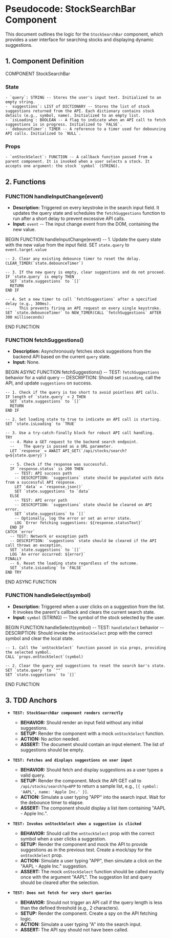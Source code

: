 # Pseudocode: StockSearchBar Component

This document outlines the logic for the `StockSearchBar` component, which provides a user interface for searching stocks and displaying dynamic suggestions.

## 1. Component Definition

COMPONENT StockSearchBar

  ### State
    - `query`: STRING -- Stores the user's input text. Initialized to an empty string.
    - `suggestions`: LIST of DICTIONARY -- Stores the list of stock suggestions returned from the API. Each dictionary contains stock details (e.g., symbol, name). Initialized to an empty list.
    - `isLoading`: BOOLEAN -- A flag to indicate when an API call to fetch suggestions is in progress. Initialized to `FALSE`.
    - `debounceTimer`: TIMER -- A reference to a timer used for debouncing API calls. Initialized to `NULL`.

  ### Props
    - `onStockSelect`: FUNCTION -- A callback function passed from a parent component. It is invoked when a user selects a stock. It accepts one argument: the stock `symbol` (STRING).

## 2. Functions

### FUNCTION handleInputChange(event)
  - **Description:** Triggered on every keystroke in the search input field. It updates the query state and schedules the `fetchSuggestions` function to run after a short delay to prevent excessive API calls.
  - **Input:** `event` -- The input change event from the DOM, containing the new value.

  BEGIN FUNCTION handleInputChange(event)
    -- 1. Update the query state with the new value from the input field.
    SET `state.query` to `event.target.value`

    -- 2. Clear any existing debounce timer to reset the delay.
    CLEAR_TIMER(`state.debounceTimer`)

    -- 3. If the new query is empty, clear suggestions and do not proceed.
    IF `state.query` is empty THEN
      SET `state.suggestions` to `[]`
      RETURN
    END IF

    -- 4. Set a new timer to call `fetchSuggestions` after a specified delay (e.g., 300ms).
    --    This prevents firing an API request on every single keystroke.
    SET `state.debounceTimer` to NEW_TIMER(CALL `fetchSuggestions` AFTER 300 milliseconds)
  END FUNCTION

### FUNCTION fetchSuggestions()
  - **Description:** Asynchronously fetches stock suggestions from the backend API based on the current `query` state.
  - **Input:** None.

  BEGIN ASYNC FUNCTION fetchSuggestions()
    -- TEST: `fetchSuggestions` behavior for a valid query
    -- DESCRIPTION: Should set `isLoading`, call the API, and update `suggestions` on success.

    -- 1. Check if the query is too short to avoid pointless API calls.
    IF length of `state.query` < 2 THEN
      SET `state.suggestions` to `[]`
      RETURN
    END IF

    -- 2. Set loading state to true to indicate an API call is starting.
    SET `state.isLoading` to `TRUE`

    -- 3. Use a try-catch-finally block for robust API call handling.
    TRY
      -- 4. Make a GET request to the backend search endpoint.
      --    The query is passed as a URL parameter.
      LET `response` = AWAIT API_GET(`/api/stocks/search?q=${state.query}`)

      -- 5. Check if the response was successful.
      IF `response.status` is 200 THEN
        -- TEST: API success path
        -- DESCRIPTION: `suggestions` state should be populated with data from a successful API response.
        LET `data` = `response.json()`
        SET `state.suggestions` to `data`
      ELSE
        -- TEST: API error path
        -- DESCRIPTION: `suggestions` state should be cleared on API error.
        SET `state.suggestions` to `[]`
        -- Optionally, log the error or set an error state.
        LOG `Error fetching suggestions: ${response.statusText}`
      END IF
    CATCH `error`
      -- TEST: Network or exception path
      -- DESCRIPTION: `suggestions` state should be cleared if the API call throws an exception.
      SET `state.suggestions` to `[]`
      LOG `An error occurred: ${error}`
    FINALLY
      -- 6. Reset the loading state regardless of the outcome.
      SET `state.isLoading` to `FALSE`
    END TRY
  END ASYNC FUNCTION

### FUNCTION handleSelect(symbol)
  - **Description:** Triggered when a user clicks on a suggestion from the list. It invokes the parent's callback and clears the current search state.
  - **Input:** `symbol` (STRING) -- The symbol of the stock selected by the user.

  BEGIN FUNCTION handleSelect(symbol)
    -- TEST: `handleSelect` behavior
    -- DESCRIPTION: Should invoke the `onStockSelect` prop with the correct symbol and clear the local state.

    -- 1. Call the `onStockSelect` function passed in via props, providing the selected symbol.
    CALL `props.onStockSelect`(symbol)

    -- 2. Clear the query and suggestions to reset the search bar's state.
    SET `state.query` to `""`
    SET `state.suggestions` to `[]`
  END FUNCTION

## 3. TDD Anchors

-   **`TEST: StockSearchBar component renders correctly`**
    -   **BEHAVIOR:** Should render an input field without any initial suggestions.
    -   **SETUP:** Render the component with a mock `onStockSelect` function.
    -   **ACTION:** No action needed.
    -   **ASSERT:** The document should contain an input element. The list of suggestions should be empty.

-   **`TEST: Fetches and displays suggestions on user input`**
    -   **BEHAVIOR:** Should fetch and display suggestions as a user types a valid query.
    -   **SETUP:** Render the component. Mock the API GET call to `/api/stocks/search?q=APP` to return a sample list, e.g., `[{ symbol: 'AAPL', name: 'Apple Inc.' }]`.
    -   **ACTION:** Simulate a user typing "APP" into the search input. Wait for the debounce timer to elapse.
    -   **ASSERT:** The component should display a list item containing "AAPL - Apple Inc.".

-   **`TEST: Invokes onStockSelect when a suggestion is clicked`**
    -   **BEHAVIOR:** Should call the `onStockSelect` prop with the correct symbol when a user clicks a suggestion.
    -   **SETUP:** Render the component and mock the API to provide suggestions as in the previous test. Create a mock/spy for the `onStockSelect` prop.
    -   **ACTION:** Simulate a user typing "APP", then simulate a click on the "AAPL - Apple Inc." suggestion.
    -   **ASSERT:** The mock `onStockSelect` function should be called exactly once with the argument "AAPL". The suggestion list and query should be cleared after the selection.

-   **`TEST: Does not fetch for very short queries`**
    -   **BEHAVIOR:** Should not trigger an API call if the query length is less than the defined threshold (e.g., 2 characters).
    -   **SETUP:** Render the component. Create a spy on the API fetching logic.
    -   **ACTION:** Simulate a user typing "A" into the search input.
    -   **ASSERT:** The API spy should not have been called.